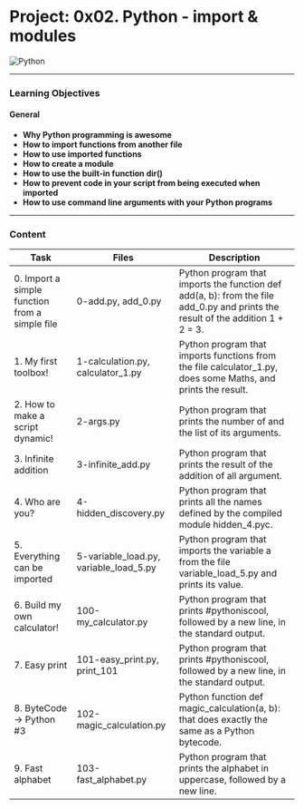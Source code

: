 # Project: 0x02. Python - import & modules

![Python](https://img.shields.io/badge/python-3670A0?style=for-the-badge&logo=python&logoColor=ffdd54)

---

### Learning Objectives

#### **General**

- **Why Python programming is awesome**
- **How to import functions from another file**
- **How to use imported functions**
- **How to create a module**
- **How to use the built-in function dir()**
- **How to prevent code in your script from being executed when imported**
- **How to use command line arguments with your Python programs**

---

### Content

| Task | Files | Description |
| ----- | ----- | ------ |
| 0. Import a simple function from a simple file | 0-add.py, add_0.py | Python program that imports the function def add(a, b): from the file add_0.py and prints the result of the addition 1 + 2 = 3. |
| 1. My first toolbox! | 1-calculation.py, calculator_1.py | Python program that imports functions from the file calculator_1.py, does some Maths, and prints the result. |
| 2. How to make a script dynamic! | 2-args.py | Python program that prints the number of and the list of its arguments. |
| 3. Infinite addition | 3-infinite_add.py | Python program that prints the result of the addition of all argument. |
| 4. Who are you? | 4-hidden_discovery.py | Python program that prints all the names defined by the compiled module hidden_4.pyc. |
| 5. Everything can be imported | 5-variable_load.py, variable_load_5.py | Python program that imports the variable a from the file variable_load_5.py and prints its value. |
| 6. Build my own calculator! | 100-my_calculator.py | Python program that prints #pythoniscool, followed by a new line, in the standard output. |
| 7. Easy print | 101-easy_print.py, print_101 | Python program that prints #pythoniscool, followed by a new line, in the standard output. |
| 8. ByteCode -> Python #3 | 102-magic_calculation.py | Python function def magic_calculation(a, b): that does exactly the same as a Python bytecode. |
| 9. Fast alphabet | 103-fast_alphabet.py | Python program that prints the alphabet in uppercase, followed by a new line. |
